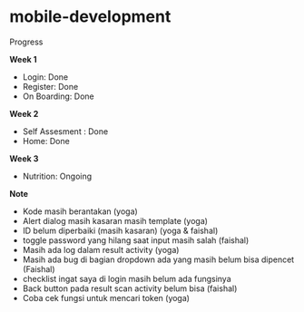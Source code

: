 # mobile-development

Progress

<b> Week 1 </b>
- Login: Done
- Register: Done 
- On Boarding: Done

<b> Week 2 </b>
- Self Assesment : Done
- Home: Done

<b> Week 3 </b>
- Nutrition: Ongoing

<b> Note </b>
- Kode masih berantakan (yoga)
- Alert dialog masih kasaran masih template (yoga)
- ID belum diperbaiki (masih kasaran) (yoga & faishal)
- toggle password yang hilang saat input masih salah (faishal)
- Masih ada log dalam result activity (yoga) 
- Masih ada bug di bagian dropdown ada yang masih belum bisa dipencet (Faishal)
- checklist ingat saya di login masih belum ada fungsinya
- Back button pada result scan activity belum bisa (faishal)
- Coba cek fungsi untuk mencari token (yoga)
  
